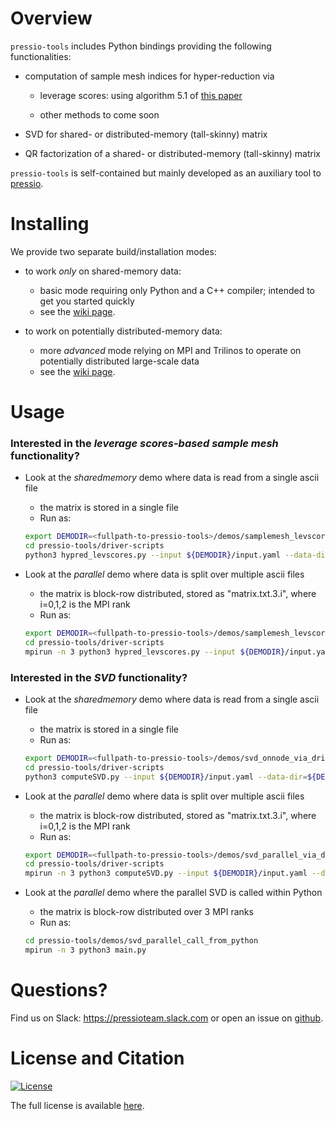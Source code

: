 
# Overview

`pressio-tools` includes Python bindings providing the following functionalities:

- computation of sample mesh indices for hyper-reduction via

	- leverage scores: using algorithm 5.1 of [this paper](https://arxiv.org/pdf/1903.00911.pdf)

	- other methods to come soon

- SVD for shared- or distributed-memory (tall-skinny) matrix

- QR factorization of a shared- or distributed-memory (tall-skinny) matrix

`pressio-tools` is self-contained but mainly developed as an auxiliary tool to [pressio](https://pressio.github.io/).

<!-- # When to use pressio-tools? -->
<!-- *`pressio-tools` is mainly intended to operate on large data distributed on large-scale machines, but we also support sharemem scenarios.* -->
<!-- For example, suppose you want to use the SVD functionality. If you have a "small" matrix that fits on a single node, using pressio-tools to compute its SVD is excessive, and you (likely) can as easily use scipy.svd or other libraries for shared-memory computing like Eigen. -->
<!-- However, if you have a large tall-skinny matrix distributed over a large machine and need to compute its SVD, then `pressio-tools` is right for you. -->

# Installing

We provide two separate build/installation modes:

- to work *only* on shared-memory data:
  * basic mode requiring only Python and a C++ compiler; intended to get you started quickly
  * see the [wiki page](https://github.com/Pressio/pressio-tools/wiki/Sharedmemory-build:-requirements-and-installation).

- to work on potentially distributed-memory data:
  * more *advanced* mode relying on MPI and Trilinos to operate on potentially distributed large-scale data
  * see the [wiki page](https://github.com/Pressio/pressio-tools/wiki/MPI-build:-requirements-and-installation).

# Usage

### Interested in the *leverage scores-based sample mesh* functionality?
  - Look at the *sharedmemory* demo where data is read from a single ascii file
	- the matrix is stored in a single file
    - Run as:
	```bash
	export DEMODIR=<fullpath-to-pressio-tools>/demos/samplemesh_levscores_onnode_via_driver_script
	cd pressio-tools/driver-scripts
	python3 hypred_levscores.py --input ${DEMODIR}/input.yaml --data-dir=${DEMODIR}
	```

  - Look at the *parallel* demo where data is split over multiple ascii files
    - the matrix is block-row distributed, stored as "matrix.txt.3.i", where i=0,1,2 is the MPI rank
    - Run as:
	```bash
	export DEMODIR=<fullpath-to-pressio-tools>/demos/samplemesh_levscores_parallel_via_driver_script
	cd pressio-tools/driver-scripts
	mpirun -n 3 python3 hypred_levscores.py --input ${DEMODIR}/input.yaml --data-dir=${DEMODIR}
	```

### Interested in the *SVD* functionality?
  - Look at the *sharedmemory* demo where data is read from a single ascii file
	- the matrix is stored in a single file
    - Run as:
	```bash
	export DEMODIR=<fullpath-to-pressio-tools>/demos/svd_onnode_via_driver_script
	cd pressio-tools/driver-scripts
	python3 computeSVD.py --input ${DEMODIR}/input.yaml --data-dir=${DEMODIR}
	```

  - Look at the *parallel* demo where data is split over multiple ascii files
    - the matrix is block-row distributed, stored as "matrix.txt.3.i", where i=0,1,2 is the MPI rank
    - Run as:
	```bash
	export DEMODIR=<fullpath-to-pressio-tools>/demos/svd_parallel_via_driver_script
	cd pressio-tools/driver-scripts
	mpirun -n 3 python3 computeSVD.py --input ${DEMODIR}/input.yaml --data-dir=${DEMODIR}
	```

  - Look at the *parallel* demo where the parallel SVD is called within Python
    - the matrix is block-row distributed over 3 MPI ranks
    - Run as:
	```bash
	cd pressio-tools/demos/svd_parallel_call_from_python
	mpirun -n 3 python3 main.py
	```


<!-- - Interested in the *QR* factorizaton? -->
<!--   - You can look at the *distributed* case: -->
<!-- 	- [demo](https://github.com/Pressio/pressio-tools/blob/master/demos/qr.py). -->
<!--     - Run as: `cd demos; mpirun -n 4 python3 qr.py` -->


# Questions?
Find us on Slack: https://pressioteam.slack.com or open an issue on [github](https://github.com/Pressio/pressio-tools/issues).

# License and Citation
[![License](https://img.shields.io/badge/License-BSD%203--Clause-blue.svg)](https://opensource.org/licenses/BSD-3-Clause)

The full license is available [here](https://pressio.github.io/various/license/).

